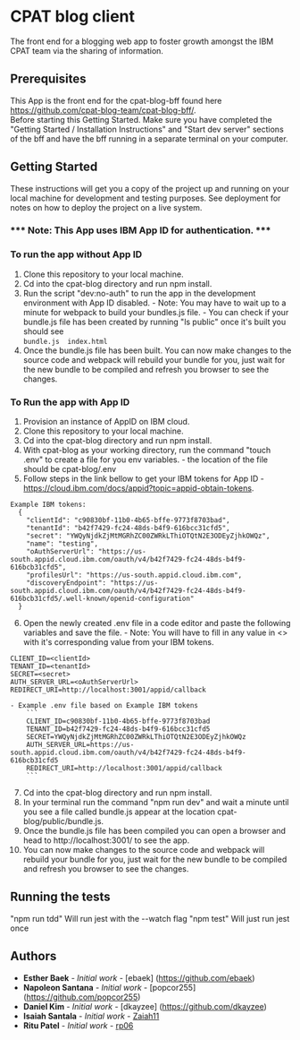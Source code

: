 # CPAT blog client
The front end for a blogging web app to foster growth amongst the IBM CPAT team via the sharing of information. 

## Prerequisites  
  This App is the front end for the cpat-blog-bff found here https://github.com/cpat-blog-team/cpat-blog-bff/.  
  Before starting this Getting Started. Make sure you have completed the "Getting Started / Installation Instructions" and "Start dev server" sections of the bff and have the bff running in a separate terminal on your computer.


## Getting Started

These instructions will get you a copy of the project up and running on your local machine for development and testing purposes. See deployment for notes on how to deploy the project on a live system.

### *** Note: This App uses IBM App ID for authentication. ***

### To run the app without App ID
  1. Clone this repository to your local machine.
  2. Cd into the cpat-blog directory and run npm install.
  3. Run the script "dev:no-auth" to run the app in the development environment with App ID disabled.
    - Note: You may have to wait up to a minute for webpack to build your bundles.js file. 
    - You can check if your bundle.js file has been created by running "ls public" once it's built you should see   
      ```bundle.js	index.html```
  4. Once the bundle.js file has been built. You can now make changes to the source code and webpack will rebuild your bundle for you, just wait for the new bundle to be compiled and refresh you browser to see the changes.

### To Run the app with App ID
  1. Provision an instance of AppID on IBM cloud.
  2. Clone this repository to your local machine.
  3. Cd into the cpat-blog directory and run npm install.
  4. With cpat-blog as your working directory, run the command "touch .env" to create a file for you env variables.
    - the location of the file should be cpat-blog/.env
  5. Follow steps in the link bellow to get your IBM tokens for App ID 
    - https://cloud.ibm.com/docs/appid?topic=appid-obtain-tokens.
    
    Example IBM tokens:
      {
        "clientId": "c90830bf-11b0-4b65-bffe-9773f8703bad",
        "tenantId": "b42f7429-fc24-48ds-b4f9-616bcc31cfd5",
        "secret": "YWQyNjdkZjMtMGRhZC00ZWRkLThiOTQtN2E3ODEyZjhkOWQz",
        "name": "testing",
        "oAuthServerUrl": "https://us-south.appid.cloud.ibm.com/oauth/v4/b42f7429-fc24-48ds-b4f9-616bcb31cfd5",
        "profilesUrl": "https://us-south.appid.cloud.ibm.com",
        "discoveryEndpoint": "https://us-south.appid.cloud.ibm.com/oauth/v4/b42f7429-fc24-48ds-b4f9-616bcb31cfd5/.well-known/openid-configuration"
      }

  6. Open the newly created .env file in a code editor and paste the following variables and save the file. 
    - Note: You will have to fill in any value in <> with it's corresponding value from your IBM tokens.
    
    CLIENT_ID=<clientId>
    TENANT_ID=<tenantId>
    SECRET=<secret>
    AUTH_SERVER_URL=<oAuthServerUrl>
    REDIRECT_URI=http://localhost:3001/appid/callback

    - Example .env file based on Example IBM tokens
        ```
        CLIENT_ID=c90830bf-11b0-4b65-bffe-9773f8703bad
        TENANT_ID=b42f7429-fc24-48ds-b4f9-616bcc31cfd5
        SECRET=YWQyNjdkZjMtMGRhZC00ZWRkLThiOTQtN2E3ODEyZjhkOWQz
        AUTH_SERVER_URL=https://us-south.appid.cloud.ibm.com/oauth/v4/b42f7429-fc24-48ds-b4f9-616bcb31cfd5
        REDIRECT_URI=http://localhost:3001/appid/callback
        ```

  7. Cd into the cpat-blog directory and run npm install.
  8. In your terminal run the command "npm run dev" and wait a minute until you see a file called bundle.js appear at the location cpat-blog/public/bundle.js.
  9. Once the bundle.js file has been compiled you can open a browser and head to http://localhost:3001/ to see the app.
  10. You can now make changes to the source code and webpack will rebuild your bundle for you, just wait for the new bundle to be compiled and refresh you browser to see the changes.

## Running the tests
"npm run tdd" Will run jest with the --watch flag
"npm test" Will just run jest once 

<!-- ## Deployment

...Add additional notes about how to deploy this on a live system... -->

## Authors

* **Esther Baek** - *Initial work* - [ebaek] (https://github.com/ebaek)
* **Napoleon Santana** - *Initial work* - [popcor255] (https://github.com/popcor255)
* **Daniel Kim** - *Initial work* - [dkayzee] (https://github.com/dkayzee)
* **Isaiah Santala** - *Initial work* - [Zaiah11](https://github.com/Zaiah11)
* **Ritu Patel** - *Initial work* - [rp06](https://github.com/rp06)
